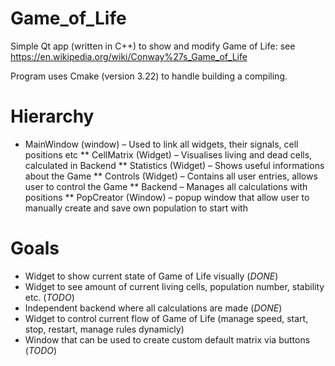 # Game_of_Life
Simple Qt app (written in C++) to show and modify Game of Life:
see https://en.wikipedia.org/wiki/Conway%27s_Game_of_Life

Program uses Cmake (version 3.22) to handle building a compiling.

# Hierarchy
* MainWindow (window) – Used to link all widgets, their signals, cell positions etc
    ** CellMatrix (Widget) – Visualises living and dead cells, calculated in Backend
    ** Statistics (Widget) – Shows useful informations about the Game
    ** Controls (Widget) – Contains all user entries, allows user to control the Game
    ** Backend – Manages all calculations with positions
    ** PopCreator (Window) – popup window that allow user to manually create and save own population to start with 
# Goals
* Widget to show current state of Game of Life visually (*DONE*)
* Widget to see amount of current living cells, population number, stability etc.  (*TODO*)
* Independent backend where all calculations are made (*DONE*)
* Widget to control current flow of Game of Life (manage speed, start, stop, restart, manage rules dynamicly)
* Window that can be used to create custom default matrix via buttons (*TODO*)
